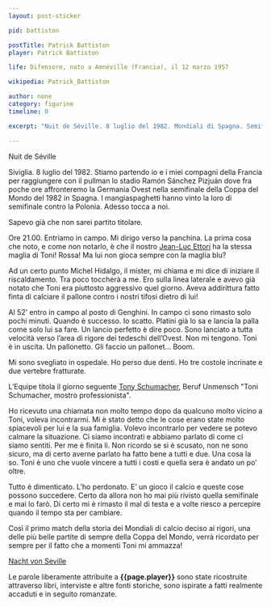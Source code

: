 ```yaml
---
layout: post-sticker

pid: battiston

postTitle: Patrick Battiston
player: Patrick Battiston

life: Difensore, nato a Amnéville (Francia), il 12 marzo 1957

wikipedia: Patrick_Battiston

author: none
category: figurine
timeline: 0

excerpt: "Nuit de Séville. 8 luglio del 1982. Mondiali di Spagna. Semifinale, Germania Ovest contro Francia, finita ai rigori 5-4"

---
```

Nuit de Séville


Siviglia. 8 luglio del 1982. Stiamo partendo io e i miei compagni della Francia per raggiungere con il pullman lo stadio Ramón Sánchez Pizjuán dove fra poche ore affronteremo la Germania Ovest nella semifinale della Coppa del Mondo del 1982 in Spagna. I mangiaspaghetti hanno vinto la loro di semifinale contro la Polonia. Adesso tocca a noi.


Sapevo già che non sarei partito titolare.


Ore 21.00.  Entriamo in campo. Mi dirigo verso la panchina. La prima cosa che noto, e come non notarlo, è che il nostro <a href="ettori" title="Figurina Jean-Luc Ettori">Jean-Luc Ettori</a> ha la stessa maglia di Toni! Rossa! Ma lui non gioca sempre con la maglia blu?


Ad un certo punto Michel Hidalgo, il mister, mi chiama e mi dice di iniziare il riscaldamento. Tra poco toccherà a me. Ero sulla linea laterale e avevo già notato che Toni era piuttosto aggressivo quel giorno. Aveva addirittura fatto finta di calciare il pallone contro i nostri tifosi dietro di lui!

Al 52’ entro in campo al posto di Genghini. In campo ci sono rimasto solo pochi minuti. Quando è successo. Io scatto. Platini già lo sa e lancia la palla come solo lui sa fare. Un lancio perfetto è dire poco. Sono lanciato a tutta velocità verso l’area di rigore dei tedeschi dell’Ovest. Non mi tengono. Toni è in uscita. Un pallonetto. Gli faccio un pallonet… Boom.


Mi sono svegliato in ospedale. Ho perso due denti. Ho tre costole incrinate e due vertebre fratturate.

L’Equipe titola il giorno seguente <a href="schumacher" title="Figurina Schumacher">Tony Schumacher</a>, Beruf Unmensch "Toni Schumacher, mostro professionista".


Ho ricevuto una chiamata non molto tempo dopo da qualcuno molto vicino a Toni, voleva incontrarmi. Mi è stato detto che le cose erano state molto spiacevoli per lui e la sua famiglia. Volevo incontrarlo per vedere se potevo calmare la situazione. Ci siamo incontrati e abbiamo parlato di come ci siamo sentiti. Per me è finita lì. Non ricordo se si è scusato, non ne sono sicuro, ma di certo averne parlato ha fatto bene a tutti e due. Una cosa la so. Toni è uno che vuole vincere a tutti i costi e quella sera è andato un po’ oltre.

Tutto è dimenticato. L’ho perdonato. E’ un gioco il calcio e queste cose possono succedere. Certo da allora non ho mai più rivisto quella semifinale e mai lo farò. Di certo mi è rimasto il mal di testa e a volte riesco a percepire quando il tempo sta per cambiare.


Così il primo match della storia dei Mondiali di calcio deciso ai rigori, una delle più belle partite di sempre della Coppa del Mondo, verrà ricordato per sempre per il fatto che a momenti Toni mi ammazza!

<a href="/schumacher">Nacht von Seville</a>

<div class="post-disclaimer">Le parole liberamente attribuite a <b>{{page.player}}</b> sono state ricostruite attraverso libri, interviste e altre fonti storiche, sono ispirate a fatti realmente accaduti e in seguito romanzate.</div>
